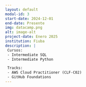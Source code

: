 ```yaml
---
layout: default
modal-id: 3
start-date: 2024-12-01
end-date: Presente
img: datacamp.png
alt: image-alt
project-date: Enero 2025
institution: Fiuba
description: |
 Cursos:
 - Intermediate SQL
 - Intermediate Python

 Tracks:
 - AWS Cloud Practitioner (CLF-C02)
 - GitHub Foundations
---
```

